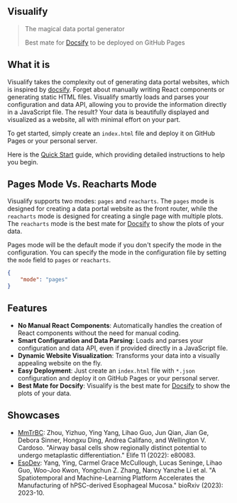 ## Visualify

> The magical data portal generator
>
> Best mate for [Docsify](https://docsify.js.org/) to be deployed on GitHub
> Pages

## What it is

Visualify takes the complexity out of generating data portal websites, which is
inspired by [docsify](https://docsify.js.org/). Forget about manually writing
React components or generating static HTML files. Visualify smartly loads and
parses your configuration and data API, allowing you to provide the information
directly in a JavaScript file. The result? Your data is beautifully displayed
and visualized as a website, all with minimal effort on your part.

To get started, simply create an `index.html` file and deploy it on GitHub Pages
or your personal server.

Here is the [Quick Start](quickstart.md) guide, which providing detailed
instructions to help you begin.

## Pages Mode Vs. Reacharts Mode

Visualify supports two modes: `pages` and `reacharts`. The `pages` mode is
designed for creating a data portal website as the front router, while the
`reacharts` mode is designed for creating a single page with multiple plots. The
`reacharts` mode is the best mate for [Docsify](https://docsify.js.org/) to show
the plots of your data.

Pages mode will be the default mode if you don't specify the mode in the
configuration. You can specify the mode in the configuration file by setting the
`mode` field to `pages` or `reacharts`.

```json
{
    "mode": "pages"
}
```

## Features

-   **No Manual React Components**: Automatically handles the creation of React
    components without the need for manual coding.
-   **Smart Configuration and Data Parsing**: Loads and parses your
    configuration and data API, even if provided directly in a JavaScript file.
-   **Dynamic Website Visualization**: Transforms your data into a visually
    appealing website on the fly.
-   **Easy Deployment**: Just create an `index.html` file with `*.json`
    configuration and deploy it on GitHub Pages or your personal server.
-   **Best Mate for Docsify**: Visualify is the best mate for
    [Docsify](https://docsify.js.org/) to show the plots of your data.

## Showcases

-   [MmTrBC](https://visualify.pharmacy.arizona.edu/MmTrBC/): Zhou, Yizhuo, Ying
    Yang, Lihao Guo, Jun Qian, Jian Ge, Debora Sinner, Hongxu Ding, Andrea
    Califano, and Wellington V. Cardoso. "Airway basal cells show regionally
    distinct potential to undergo metaplastic differentiation." Elife 11 (2022):
    e80083.
-   [EsoDev](https://visualify.pharmacy.arizona.edu/EsoDev/): Yang, Ying, Carmel
    Grace McCullough, Lucas Seninge, Lihao Guo, Woo-Joo Kwon, Yongchun Z. Zhang,
    Nancy Yanzhe Li et al. "A Spatiotemporal and Machine-Learning Platform
    Accelerates the Manufacturing of hPSC-derived Esophageal Mucosa." bioRxiv
    (2023): 2023-10.
